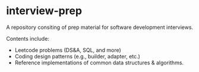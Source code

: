# interview-prep

A repository consiting of prep material for software development interviews.

Contents include:
- Leetcode problems (DS&A, SQL, and more)
- Coding design patterns (e.g., builder, adapter, etc.)
- Reference implementations of common data structures & algorithms.
